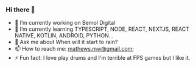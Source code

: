 ### Hi there 👋

- 🔭 I’m currently working on Bemol Digital
- 🌱 I’m currently learning TYPESCRIPT, NODE, REACT, NEXTJS, REACT NATIVE, KOTLIN, ANDROID, PYTHON...
- 💬 Ask me about When will it start to rain?
- 📫 How to reach me: mathews.mw@gmail.com;
- ⚡ Fun fact: I love play drums and I'm terrible at FPS games but I like it.
